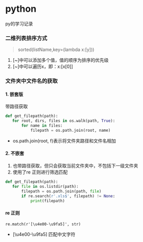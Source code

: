 # python
py的学习记录

### 二维列表排序方式
>sorted(listName,key=(lambda x:[y]))
 1. [~]中可以添加多个值，值的顺序为排序的优先级  
 2. [~]中可以遍历x，即：x:[x[0]]

### 文件夹中文件名的获取

#### 1. 嵌套版  
带路径获取
 ```python
def get_filepath(path):
    for root, dirs, files in os.walk(path, True):
        for name in files:
            filepath = os.path.join(root, name)
```
 - os.path.join(root, f)表示将文件夹路径和文件名相加

#### 2. 不嵌套
1. 也带路径获取，但只会获取当前文件夹中，不包括下一级文件夹  
2. 使用了re 正则进行筛选匹配
 ```python
def get_filepath(path):
    for file in os.listdir(path):
        filepath = os.path.join(path, file)
        if re.search(r'.xls$', filepath) != None:
            print(filepath)
```
#### re 正则
```
re.match(r'[\u4e00-\u9fa5]', str)
```
- [\u4e00-\u9fa5] 匹配中文字符